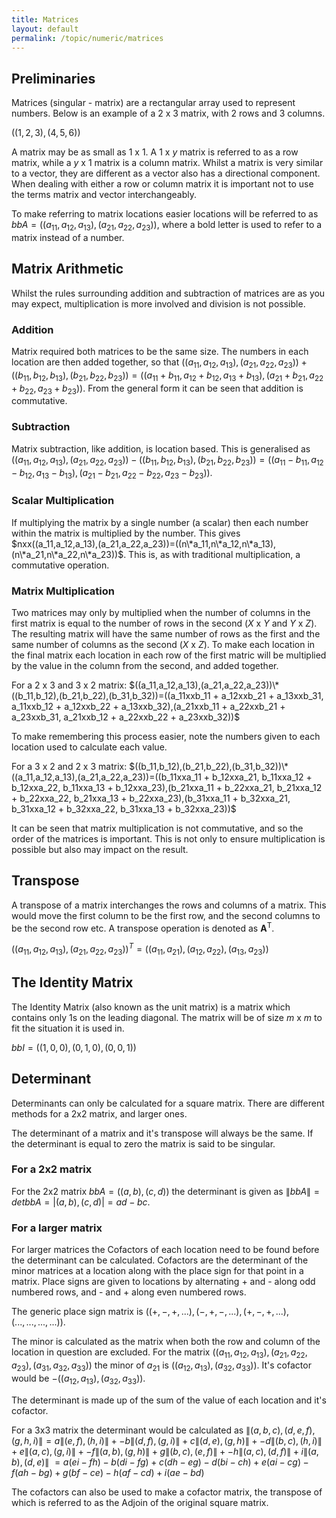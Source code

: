 ```yaml
---
title: Matrices
layout: default
permalink: /topic/numeric/matrices
---
```


## Preliminaries
Matrices (singular - matrix) are a rectangular array used to represent numbers.  Below is an example of a 2 x 3 matrix, with 2 rows and 3 columns.

$((1,2,3),(4,5,6))$

A matrix may be as small as 1 x 1.  A 1 x *y* matrix is referred to as a row matrix, while a *y* x 1 matrix is a column matrix.  Whilst a matrix is very similar to a vector, they are different as a vector also has a directional component.  When dealing with either a row or column matrix it is important not to use the terms matrix and vector interchangeably.

To make referring to matrix locations easier locations will be referred to as $bbA = ((a_11,a_12,a_13),(a_21,a_22,a_23))$, where a bold letter is used to refer to a matrix instead of a number.

## Matrix Arithmetic
Whilst the rules surrounding addition and subtraction of matrices are as you may expect, multiplication is more involved and division is not possible.

### Addition
Matrix required both matrices to be the same size.  The numbers in each location are then added together, so that $((a_11,a_12,a_13),(a_21,a_22,a_23))+((b_11,b_12,b_13),(b_21,b_22,b_23))=((a_11+b_11,a_12+b_12,a_13+b_13),(a_21+b_21,a_22+b_22,a_23+b_23))$.  From the general form it can be seen that addition is commutative.

### Subtraction
Matrix subtraction, like addition, is location based.  This is generalised as $((a_11,a_12,a_13),(a_21,a_22,a_23))-((b_11,b_12,b_13),(b_21,b_22,b_23))=((a_11-b_11,a_12-b_12,a_13-b_13),(a_21-b_21,a_22-b_22,a_23-b_23))$.

### Scalar Multiplication
If multiplying the matrix by a single number (a scalar) then each number within the matrix is multiplied by the number.  This gives $nxx((a_11,a_12,a_13),(a_21,a_22,a_23))=((n\*a_11,n\*a_12,n\*a_13),(n\*a_21,n\*a_22,n\*a_23))$.  This is, as with traditional multiplication, a commutative operation.

### Matrix Multiplication
Two matrices may only by multiplied when the number of columns in the first matrix is equal to the number of rows in the second (*X* x *Y* and *Y* x *Z*).  The resulting matrix will have the same number of rows as the first and the same number of columns as the second (*X* x *Z*).  To make each location in the final matrix each location in each row of the first matric will be multiplied by the value in the column from the second, and added together.

For a 2 x 3 and 3 x 2 matrix: $((a_11,a_12,a_13),(a_21,a_22,a_23))\*((b_11,b_12),(b_21,b_22),(b_31,b_32))=((a_11xxb_11 + a_12xxb_21 + a_13xxb_31, a_11xxb_12 + a_12xxb_22 + a_13xxb_32),(a_21xxb_11 + a_22xxb_21 + a_23xxb_31, a_21xxb_12 + a_22xxb_22 + a_23xxb_32))$

To make remembering this process easier, note the numbers given to each location used to calculate each value.

For a 3 x 2 and 2 x 3 matrix: $((b_11,b_12),(b_21,b_22),(b_31,b_32))\*((a_11,a_12,a_13),(a_21,a_22,a_23))=((b_11xxa_11 + b_12xxa_21, b_11xxa_12 + b_12xxa_22, b_11xxa_13 + b_12xxa_23),(b_21xxa_11 + b_22xxa_21, b_21xxa_12 + b_22xxa_22, b_21xxa_13 + b_22xxa_23),(b_31xxa_11 + b_32xxa_21, b_31xxa_12 + b_32xxa_22, b_31xxa_13 + b_32xxa_23))$

It can be seen that matrix multiplication is not commutative, and so the order of the matrices is important.  This is not only to ensure multiplication is possible but also may impact on the result.

## Transpose
A transpose of a matrix interchanges the rows and columns of a matrix. This would move the first column to be the first row, and the second columns to be the second row etc.  A transpose operation is denoted as **A**<sup>T</sup>.

$((a_11,a_12,a_13),(a_21,a_22,a_23))^T = ((a_11,a_21),(a_12,a_22),(a_13,a_23))$

## The Identity Matrix
The Identity Matrix (also known as the unit matrix) is a matrix which contains only 1s on the leading diagonal.  The matrix will be of size *m* x *m* to fit the situation it is used in.

$bbI = ((1,0,0),(0,1,0),(0,0,1))$

## Determinant
Determinants can only be calculated for a square matrix.  There are different methods for a 2x2 matrix, and larger ones.

The determinant of a matrix and it's transpose will always be the same.  If the determinant is equal to zero the matrix is said to be singular.

### For a 2x2 matrix
For the 2x2 matrix $bbA = ((a,b),(c,d))$ the determinant is given as $\|bbA\| = det bbA = |(a,b),(c,d)| = ad-bc$.

### For a larger matrix
For larger matrices the Cofactors of each location need to be found before the determinant can be calculated.  Cofactors are the determinant of the minor matrices at a location along with the place sign for that point in a matrix.  Place signs are given to locations by alternating + and - along odd numbered rows, and - and + along even numbered rows.

The generic place sign matrix is $((+,-,+,...),(-,+,-,...),(+,-,+,...),(...,...,...,...))$.

The minor is calculated as the matrix when both the row and column of the location in question are excluded.  For the matrix $((a_11,a_12,a_13),(a_21,a_22,a_23),(a_31,a_32,a_33))$ the minor of *a*<sub>21</sub> is $((a_12,a_13),(a_32,a_33))$.  It's cofactor would be $-((a_12,a_13),(a_32,a_33))$.

The determinant is made up of the sum of the value of each location and it's cofactor.

For a 3x3 matrix the determinant would be calculated as $\|(a,b,c),(d,e,f),(g,h,i)\| = a\|(e,f),(h,i)\| + -b\|(d,f),(g,i)\| + c\|(d,e),(g,h)\| + -d\|(b,c),(h,i)\| + e\|(a,c),(g,i)\| + -f\|(a,b),(g,h)\| + g\|(b,c),(e,f)\| + -h\|(a,c),(d,f)\| + i\|(a,b),(d,e)\|$
$= a(ei-fh) - b(di-fg) + c(dh-eg) - d(bi-ch) + e(ai-cg) - f(ah-bg) + g(bf-ce) - h(af-cd) + i(ae-bd)$

The cofactors can also be used to make a cofactor matrix, the transpose of which is referred to as the Adjoin of the original square matrix.
